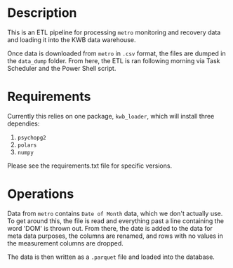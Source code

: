 # Description

This is an ETL pipeline for processing `metro` monitoring and recovery data and loading it into the KWB data warehouse.

Once data is downloaded from `metro` in `.csv` format, the files are dumped in the `data_dump` folder. From here, the ETL is ran following morning via Task Scheduler and the Power Shell script.

# Requirements

Currently this relies on one package, `kwb_loader`, which will install three dependies:

1. `psychopg2`
2. `polars`
3. `numpy`

Please see the requirements.txt file for specific versions.

# Operations

Data from `metro` contains `Date of Month` data, which we don't actually use. To get around this, the file is read and everything past a line containing the word 'DOM' is thrown out. From there, the date is added to the data for meta data purposes, the columns are renamed, and rows with no values in the measurement columns are dropped. 

The data is then written as a `.parquet` file and loaded into the database.